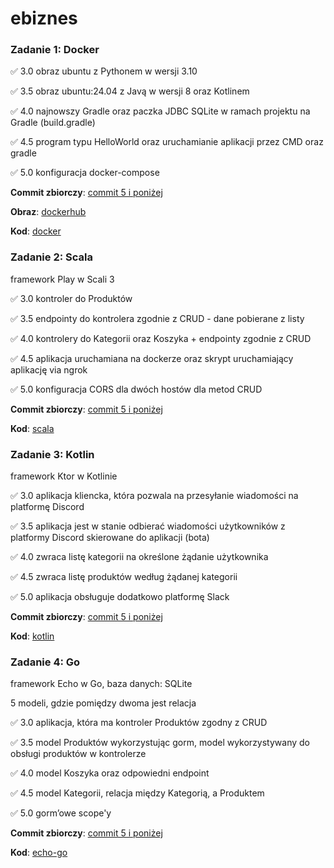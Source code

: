 # ebiznes

### Zadanie 1: Docker

:white_check_mark: 3.0 obraz ubuntu z Pythonem w wersji 3.10

:white_check_mark: 3.5 obraz ubuntu:24.04 z Javą w wersji 8 oraz Kotlinem

:white_check_mark: 4.0 najnowszy Gradle oraz paczka JDBC SQLite w ramach projektu na Gradle (build.gradle)

:white_check_mark: 4.5 program typu HelloWorld oraz uruchamianie aplikacji przez CMD oraz gradle

:white_check_mark: 5.0 konfiguracja docker-compose 

**Commit zbiorczy**: [commit 5 i poniżej](https://github.com/Elyrwag/ebiznes/commit/0805aac8b8e4bc0ecbc5d643eb4c5f5d72dd7b9b)

**Obraz**: [dockerhub](https://hub.docker.com/r/elyrwag/ebiznes-docker-image)

**Kod**: [docker](https://github.com/Elyrwag/ebiznes/tree/main/docker)


### Zadanie 2: Scala

framework Play w Scali 3

:white_check_mark: 3.0 kontroler do Produktów

:white_check_mark: 3.5 endpointy do kontrolera zgodnie z CRUD - dane pobierane z listy

:white_check_mark: 4.0 kontrolery do Kategorii oraz Koszyka + endpointy zgodnie z CRUD

:white_check_mark: 4.5 aplikacja uruchamiana na dockerze oraz skrypt uruchamiający aplikację via ngrok

:white_check_mark: 5.0 konfiguracja CORS dla dwóch hostów dla metod CRUD 

**Commit zbiorczy**: [commit 5 i poniżej](https://github.com/Elyrwag/ebiznes/commit/bf73fb52d723e594207a6261b4c4ae1056626a3d)

**Kod**: [scala](https://github.com/Elyrwag/ebiznes/tree/main/scala)


### Zadanie 3: Kotlin

framework Ktor w Kotlinie

:white_check_mark: 3.0 aplikacja kliencka, która pozwala na przesyłanie wiadomości na platformę Discord

:white_check_mark: 3.5 aplikacja jest w stanie odbierać wiadomości użytkowników z platformy Discord skierowane do aplikacji (bota)

:white_check_mark: 4.0 zwraca listę kategorii na określone żądanie użytkownika

:white_check_mark: 4.5 zwraca listę produktów według żądanej kategorii

:white_check_mark: 5.0 aplikacja obsługuje dodatkowo platformę Slack

**Commit zbiorczy**: [commit 5 i poniżej](https://github.com/Elyrwag/ebiznes/commit/035d563bf0be023b858bd356b6a8356bbd209928)

**Kod**: [kotlin](https://github.com/Elyrwag/ebiznes/tree/main/kotlin)


### Zadanie 4: Go

framework Echo w Go, baza danych: SQLite

5 modeli, gdzie pomiędzy dwoma jest relacja

:white_check_mark: 3.0 aplikacja, która ma kontroler Produktów zgodny z CRUD

:white_check_mark: 3.5 model Produktów wykorzystując gorm, model wykorzystywany do obsługi produktów w kontrolerze

:white_check_mark: 4.0 model Koszyka oraz odpowiedni endpoint

:white_check_mark: 4.5 model Kategorii, relacja między Kategorią, a Produktem

:white_check_mark: 5.0 gorm’owe scope'y

**Commit zbiorczy**: [commit 5 i poniżej](https://github.com/Elyrwag/ebiznes/commit/4c459a60582ca193c4e03a246010153aa4353a62)

**Kod**: [echo-go](https://github.com/Elyrwag/ebiznes/tree/main/echo-go)

